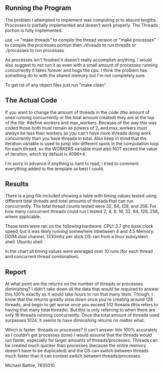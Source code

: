## Running the Program

The problem I attempted to implement was computing pi to absurd lengths. Processes is partially implemented and
doesn't work properly. The Threads portion is fully implemented.

use --> "make threads" to compile the thread version or "make processes" to compile the processes portion
then ./threads to run threads or ./processes to run processes

As processes isn't finished it doesn't really accomplish anything. I would also suggest to not run it as even
with a small amount of processes running concurrently it takes forever and hogs the cpu. I think the problem has 
something do to with the shared memory but I'm not completely sure.

To get rid of any object files just run "make clean"

## The Actual Code

If you want to change the amount of threads in the code (the amount of ones running concurrently or the total amount
created) they are at the top of the file: #define workers and max_workers. Because of the way this was coded those both
must remain as powers of 2, and max_workers must always be less than workers as you can't have more threads doing work
concurrently than you have threads in total. Also keep in mind that the iteration variable is used to jump into different
spots in the computation loop for each thread, so the WORKERS variable must also NOT exceed the value of iteration, which
by default is 4096*4.

I'm sorry in advance if anything is hard to read, I tried to comment everything added to the template as best I could.

## Results

There is a png file included showing a table with timing values tested using different total threads and total amounts of threads that 
can run concurrently. The total thread counts tested were 32, 64, 128, and 256. For how many concurrent threads could run I tested 2, 4, 8,
16, 32, 64, 128, 256, where applicable.

These tests were ran on the following hardware:
CPU: 3.7 ghz base clock speed, but it was likely running somewhere inbetween 4 and 4.5
Memory: DDR4 dual channel, 1330mhz per stick
OS: ran from a linux subsystem
shell: Ubuntu shell

In the chart all timing values were averaged over 10 runs (for each thread and concurrent thread combination).

## Report
At what point are the returns on the number of threads or processes diminishing?
I didn't take down all the data that would be required to answer this 100% exactly as it would take hours to run that 
many tests. Though, I know that the returns greatly slow down once you're creating around 128 threads, and begin to get worse once you 
exceed 512 threads (this refers to having that many total threads). But this is only referring to when there are only 16 threads running
concurrently. Once the total amount of threads used surpasses 1024, it seems to have diminishing returns no matter what.

Which is faster: threads or processes? 
(I can't answer this 100% accurately as I couldn't get processes done)
I would assume that the threads would run faster, especially for larger amounts of threads/processes. Threads
can be created much quicker than processes (because the entire memory doesn't have to be duplicated) and the OS can switch between
threads much faster than it can context switch between threads/processes.

Michael Bathie, 7835010